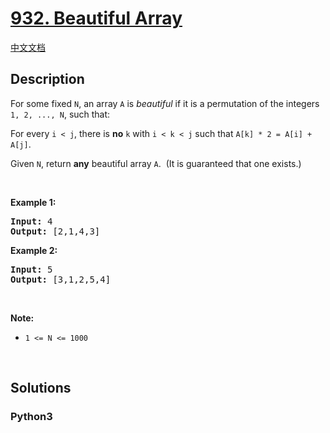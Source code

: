 # [932. Beautiful Array](https://leetcode.com/problems/beautiful-array)

[中文文档](/leetcode/0900-0999/0932.Beautiful%20Array/README.md)

## Description

<p>For some fixed <code>N</code>, an array <code>A</code> is <em>beautiful</em> if it is a permutation of the integers <code>1, 2, ..., N</code>, such that:</p>

<p>For every <code>i &lt; j</code>, there is <strong>no</strong>&nbsp;<code>k</code> with <code>i &lt; k &lt; j</code>&nbsp;such that <code>A[k] * 2 = A[i] + A[j]</code>.</p>

<p>Given <code>N</code>, return <strong>any</strong> beautiful array <code>A</code>.&nbsp; (It is guaranteed that one exists.)</p>

<p>&nbsp;</p>

<p><strong>Example 1:</strong></p>

<pre>
<strong>Input: </strong><span id="example-input-1-1">4</span>
<strong>Output: </strong><span id="example-output-1">[2,1,4,3]</span>
</pre>

<div>
<p><strong>Example 2:</strong></p>

<pre>
<strong>Input: </strong><span id="example-input-2-1">5</span>
<strong>Output: </strong><span>[3,1,2,5,4]</span></pre>

<p>&nbsp;</p>
</div>

<p><strong>Note:</strong></p>

<ul>
	<li><code>1 &lt;= N &lt;= 1000</code></li>
</ul>

<div>
<div>&nbsp;</div>
</div>

## Solutions

<!-- tabs:start -->

### **Python3**

```python

```

<!-- tabs:end -->
